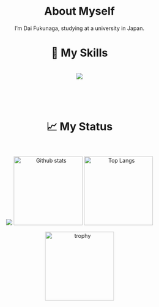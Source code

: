 <div align="center">
  <h1>About Myself</h1>
  <p>I’m Dai Fukunaga, studying at a university in Japan.</p>
</div>

<div align="center">
  <h1>🌱 My Skills</h1>
  <br/>
  <img src="https://skillicons.dev/icons?i=cpp,c,js,py,java,react,go,cs">
</div>

<br/><br/><br/>

<div align="center">
  <h1>📈 My Status</h1>
  <br/>
  <p align="">
    <img  src="http://github-profile-summary-cards.vercel.app/api/cards/profile-details?username=Dai-Fukunaga&theme=tokyonight" />
    <img alt="Github stats" height="180px" src="https://github-readme-stats.vercel.app/api?username=Dai-Fukunaga&show_icons=true&theme=tokyonight&hide_border=true" />
    <img alt="Top Langs" height="180px" src="https://github-readme-stats.vercel.app/api/top-langs/?username=Dai-Fukunaga&hide=html,css&langs_count=8&layout=compact&show_icons=true&theme=tokyonight&hide_border=true" />
  </p>
  <img alt="trophy" height="180px" src="https://github-profile-trophy.vercel.app/?username=Dai-Fukunaga&theme=tokyonight&column=8)](https://github.com/ryo-ma/github-profile-trophy&no-frame=true" />
</div>


